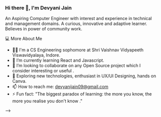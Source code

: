 ### Hi there 👋, I'm Devyani Jain

An Aspiring Computer Engineer with interest and experience in technical and management domains. A curious, innovative and adaptive learner. Believes in power of community work.


💻  More About Me

- 👩‍🎓 I'm a CS Engineering sophomore at Shri Vaishnav Vidyapeeth Viswavidyalaya, Indore. 
- 🌱 I’m currently learning React and Javascript. 
- 👯 I’m looking to collaborate on any Open Source project which I consider interesting or useful .
- 🤔 Exploring new technologies, enthusiast in UX/UI Designing, hands on Canva.
- 📫 How to reach me: devyanijain09@gmail.com
- ⚡ Fun fact: "The biggest paradox of learning: the more you know, the more you realise you don't know ."

-->
